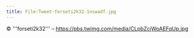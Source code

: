 ```yaml
---
title: File:Tweet-forseti2k32-1nswadf.jpg
---
```


© '''forseti2k32''' – https://pbs.twimg.com/media/CLpbZcjWoAEFqUp.jpg

